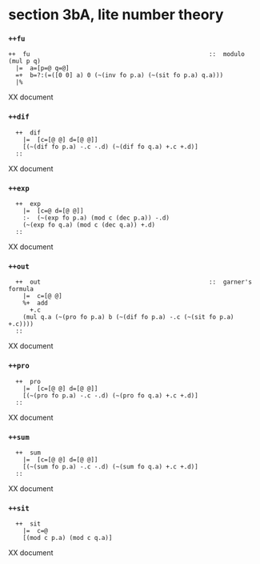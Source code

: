 section 3bA, lite number theory
===============================

### `++fu`

    ++  fu                                                  ::  modulo (mul p q)
      |=  a=[p=@ q=@]
      =+  b=?:(=([0 0] a) 0 (~(inv fo p.a) (~(sit fo p.a) q.a)))
      |%

XX document

### `++dif`

      ++  dif
        |=  [c=[@ @] d=[@ @]]
        [(~(dif fo p.a) -.c -.d) (~(dif fo q.a) +.c +.d)]
      ::

XX document

### `++exp`

      ++  exp
        |=  [c=@ d=[@ @]]
        :-  (~(exp fo p.a) (mod c (dec p.a)) -.d)
        (~(exp fo q.a) (mod c (dec q.a)) +.d)
      ::

XX document

### `++out`

      ++  out                                               ::  garner's formula
        |=  c=[@ @]
        %+  add
          +.c
        (mul q.a (~(pro fo p.a) b (~(dif fo p.a) -.c (~(sit fo p.a) +.c))))
      ::

XX document

### `++pro`

      ++  pro
        |=  [c=[@ @] d=[@ @]]
        [(~(pro fo p.a) -.c -.d) (~(pro fo q.a) +.c +.d)]
      ::

XX document

### `++sum`

      ++  sum
        |=  [c=[@ @] d=[@ @]]
        [(~(sum fo p.a) -.c -.d) (~(sum fo q.a) +.c +.d)]
      ::

XX document

### `++sit`

      ++  sit
        |=  c=@
        [(mod c p.a) (mod c q.a)]

XX document
